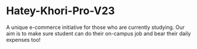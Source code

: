 # Hatey-Khori-Pro-V23
A unique e-commerce initiative for those who are currently studying. Our aim is  to make sure student can do their on-campus job and bear their daily expenses too!
